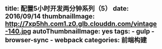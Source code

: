title: 配置5小时开发两分钟系列（5）
date: 2016/09/14
thumbnailImage: http://7xp5hh.com1.z0.glb.clouddn.com/vintage-140.jpg
autoThumbnailImage: yes
tags:
    - gulp
    - browser-sync
    - webpack
categories: 前端构建
---